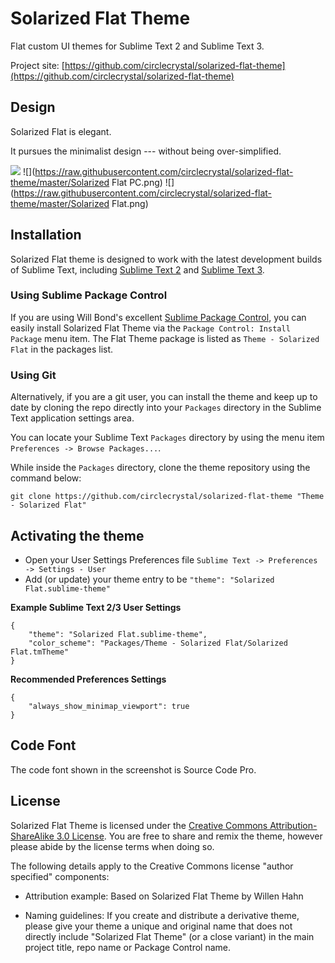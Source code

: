 # Solarized Flat Theme

Flat custom UI themes for Sublime Text 2 and Sublime Text 3.

Project site: [https://github.com/circlecrystal/solarized-flat-theme](https://github.com/circlecrystal/solarized-flat-theme)

## Design

Solarized Flat is elegant.

It pursues the minimalist design --- without being over-simplified.

![](https://raw.githubusercontent.com/circlecrystal/solarized-flat-theme/master/Minimalist.png)
![](https://raw.githubusercontent.com/circlecrystal/solarized-flat-theme/master/Solarized Flat PC.png)
![](https://raw.githubusercontent.com/circlecrystal/solarized-flat-theme/master/Solarized Flat.png)

## Installation

Solarized Flat theme is designed to work with the latest development builds of Sublime Text, including [Sublime Text 2](http://www.sublimetext.com/dev) and [Sublime Text 3](http://www.sublimetext.com/3dev).

### Using Sublime Package Control

If you are using Will Bond's excellent [Sublime Package Control](http://wbond.net/sublime_packages/package_control), you can easily install Solarized Flat Theme via the `Package Control: Install Package` menu item. The Flat Theme package is listed as `Theme - Solarized Flat` in the packages list.

### Using Git

Alternatively, if you are a git user, you can install the theme and keep up to date by cloning the repo directly into your `Packages` directory in the Sublime Text application settings area.

You can locate your Sublime Text `Packages` directory by using the menu item `Preferences -> Browse Packages...`.

While inside the `Packages` directory, clone the theme repository using the command below:

    git clone https://github.com/circlecrystal/solarized-flat-theme "Theme - Solarized Flat"


## Activating the theme

* Open your User Settings Preferences file `Sublime Text -> Preferences -> Settings - User`
* Add (or update) your theme entry to be  `"theme": "Solarized Flat.sublime-theme"`

**Example Sublime Text 2/3 User Settings**

    {
        "theme": "Solarized Flat.sublime-theme",
        "color_scheme": "Packages/Theme - Solarized Flat/Solarized Flat.tmTheme"
    }

**Recommended Preferences Settings**

	{
		"always_show_minimap_viewport": true
	}

## Code Font

The code font shown in the screenshot is Source Code Pro.

## License

Solarized Flat Theme is licensed under the [Creative Commons Attribution-ShareAlike 3.0 License](http://creativecommons.org/licenses/by-sa/3.0/). You are free to share and remix the theme, however please abide by the license terms when doing so.

The following details apply to the Creative Commons license "author specified" components:

* Attribution example: Based on Solarized Flat Theme by Willen Hahn

* Naming guidelines: If you create and distribute a derivative theme, please give your theme a unique and original name that does not directly include "Solarized Flat Theme" (or a close variant) in the main project title, repo name or Package Control name.
